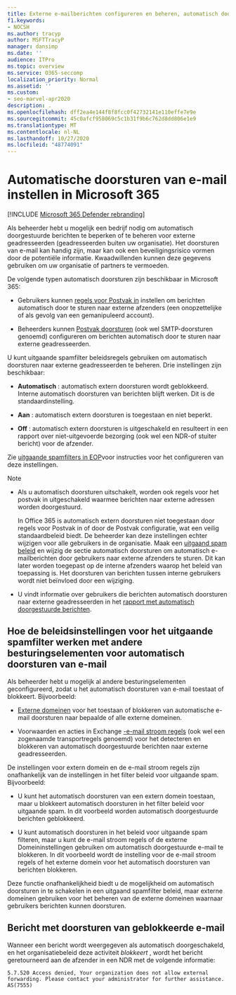 ```yaml
---
title: Externe e-mailberichten configureren en beheren, automatisch doorsturen, 5.7.520 toegang geweigerd, externe forwarding uitschakelen, de beheerder heeft extern doorsturen uitgeschakeld, beleid voor uitgaand Antispambeleid
f1.keywords:
- NOCSH
ms.author: tracyp
author: MSFTTracyP
manager: dansimp
ms.date: ''
audience: ITPro
ms.topic: overview
ms.service: O365-seccomp
localization_priority: Normal
ms.assetid: ''
ms.custom:
- seo-marvel-apr2020
description: .
ms.openlocfilehash: dff2ea4e144f8f8fcc0f42732141e110effe7e9e
ms.sourcegitcommit: 45c0afcf958069c5c1b31f9b6c762d8dd806e1e9
ms.translationtype: MT
ms.contentlocale: nl-NL
ms.lasthandoff: 10/27/2020
ms.locfileid: "48774091"
---
```

# <a name="control-automatic-external-email-forwarding-in-microsoft-365"></a>Automatische doorsturen van e-mail instellen in Microsoft 365

[!INCLUDE [Microsoft 365 Defender rebranding](../includes/microsoft-defender-for-office.md)]

Als beheerder hebt u mogelijk een bedrijf nodig om automatisch doorgestuurde berichten te beperken of te beheren voor externe geadresseerden (geadresseerden buiten uw organisatie). Het doorsturen van e-mail kan handig zijn, maar kan ook een beveiligingsrisico vormen door de potentiële informatie. Kwaadwillenden kunnen deze gegevens gebruiken om uw organisatie of partners te vermoeden.

De volgende typen automatisch doorsturen zijn beschikbaar in Microsoft 365:

- Gebruikers kunnen [regels voor Postvak in](https://support.microsoft.com/office/c24f5dea-9465-4df4-ad17-a50704d66c59) instellen om berichten automatisch door te sturen naar externe afzenders (een onopzettelijke of als gevolg van een gemanipuleerd account).

- Beheerders kunnen [Postvak doorsturen](https://docs.microsoft.com/exchange/recipients-in-exchange-online/manage-user-mailboxes/configure-email-forwarding) (ook wel SMTP-doorsturen genoemd) configureren om berichten automatisch door te sturen naar externe geadresseerden.

U kunt uitgaande spamfilter beleidsregels gebruiken om automatisch doorsturen naar externe geadresseerden te beheren. Drie instellingen zijn beschikbaar:

- **Automatisch** : automatisch extern doorsturen wordt geblokkeerd. Interne automatisch doorsturen van berichten blijft werken. Dit is de standaardinstelling.

- **Aan** : automatisch extern doorsturen is toegestaan en niet beperkt.

- **Off** : automatisch extern doorsturen is uitgeschakeld en resulteert in een rapport over niet-uitgevoerde bezorging (ook wel een NDR-of stuiter bericht) voor de afzender.

Zie [uitgaande spamfilters in EOP](configure-the-outbound-spam-policy.md)voor instructies voor het configureren van deze instellingen.

> [!NOTE]
> 
> - Als u automatisch doorsturen uitschakelt, worden ook regels voor het postvak in uitgeschakeld waarmee berichten naar externe adressen worden doorgestuurd.
> 
>   In Office 365 is automatisch extern doorsturen niet toegestaan door regels voor Postvak in of door de Postvak configuratie, wat een veilig standaardbeleid biedt. De beheerder kan deze instellingen echter wijzigen voor alle gebruikers in de organisatie. Maak een [uitgaand spam beleid](https://docs.microsoft.com/microsoft-365/security/office-365-security/configure-the-outbound-spam-policy?view=o365-worldwide&preserve-view=true#use-the-security--compliance-center-to-create-outbound-spam-policies) en wijzig de sectie automatisch doorsturen om automatisch e-mailberichten door gebruikers naar externe afzenders te sturen. Dit kan later worden toegepast op de interne afzenders waarop het beleid van toepassing is. Het doorsturen van berichten tussen interne gebruikers wordt niet beïnvloed door een wijziging.
> 
> - U vindt informatie over gebruikers die berichten automatisch doorsturen naar externe geadresseerden in het [rapport met automatisch doorgestuurde berichten](mfi-auto-forwarded-messages-report.md).

## <a name="how-the-outbound-spam-filter-policy-settings-work-with-other-automatic-email-forwarding-controls"></a>Hoe de beleidsinstellingen voor het uitgaande spamfilter werken met andere besturingselementen voor automatisch doorsturen van e-mail

Als beheerder hebt u mogelijk al andere besturingselementen geconfigureerd, zodat u het automatisch doorsturen van e-mail toestaat of blokkeert. Bijvoorbeeld:

- [Externe domeinen](https://docs.microsoft.com/exchange/mail-flow-best-practices/remote-domains/remote-domains) voor het toestaan of blokkeren van automatische e-mail doorsturen naar bepaalde of alle externe domeinen.

- Voorwaarden en acties in Exchange [-e-mail stroom regels](https://docs.microsoft.com/exchange/security-and-compliance/mail-flow-rules/mail-flow-rules) (ook wel een zogenaamde transportregels genoemd) voor het detecteren en blokkeren van automatisch doorgestuurde berichten naar externe geadresseerden.

De instellingen voor extern domein en de e-mail stroom regels zijn onafhankelijk van de instellingen in het filter beleid voor uitgaande spam. Bijvoorbeeld:

- U kunt het automatisch doorsturen van een extern domein toestaan, maar u blokkeert automatisch doorsturen in het filter beleid voor uitgaande spam. In dit voorbeeld worden automatisch doorgestuurde berichten geblokkeerd.

- U kunt automatisch doorsturen in het beleid voor uitgaande spam filteren, maar u kunt de e-mail stroom regels of de externe Domeininstellingen gebruiken om automatisch doorgestuurde e-mail te blokkeren. In dit voorbeeld wordt de instelling voor de e-mail stroom regels of het externe domein voor het automatisch doorsturen van berichten blokkeren.

Deze functie onafhankelijkheid biedt u de mogelijkheid om automatisch doorsturen in te schakelen in een uitgaand spamfilter beleid, maar externe domeinen gebruiken voor het beheren van de externe domeinen waarnaar gebruikers berichten kunnen doorsturen.

## <a name="the-blocked-email-forwarding-message"></a>Bericht met doorsturen van geblokkeerde e-mail

Wanneer een bericht wordt weergegeven als automatisch doorgeschakeld, en het organisatiebeleid deze activiteit *blokkeert* , wordt het bericht geretourneerd aan de afzender in een NDR met de volgende informatie:

`5.7.520 Access denied, Your organization does not allow external forwarding. Please contact your administrator for further assistance. AS(7555)`
